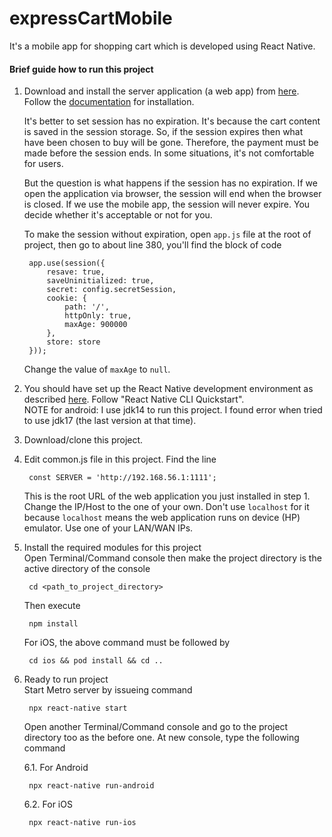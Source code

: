 # expressCartMobile

It's a mobile app for shopping cart which is developed using React Native.

#### Brief guide how to run this project

1. Download and install the server application (a web app) from [here](https://github.com/atmulyana/expressCart).
   Follow the [documentation](https://github.com/mrvautin/expressCart/wiki) for installation.  
    
   It's better to set session has no expiration. It's because the cart content is saved in the session storage. So, if the session expires
   then what have been chosen to buy will be gone. Therefore, the payment must be made before the session ends. In some situations, it's
   not comfortable for users.  

   But the question is what happens if the session has no expiration. If we open the application via browser, the session will end when
   the browser is closed. If we use the mobile app, the session will never expire. You decide whether it's acceptable or not for you.  

   To make the session without expiration, open `app.js` file at the root of project, then go to about line 380, you'll find the block of code

        app.use(session({
            resave: true,
            saveUninitialized: true,
            secret: config.secretSession,
            cookie: {
                path: '/',
                httpOnly: true,
                maxAge: 900000
            },
            store: store
        }));

   Change the value of `maxAge` to `null`.

2. You should have set up the React Native development environment as described [here](https://reactnative.dev/docs/environment-setup).
   Follow "React Native CLI Quickstart".   
   NOTE for android: I use jdk14 to run this project. I found error when tried to use jdk17 (the last version at that time).

3. Download/clone this project.

4. Edit common.js file in this project. Find the line

        const SERVER = 'http://192.168.56.1:1111';
   
   This is the root URL of the web application you just installed in step 1. Change the IP/Host to the one of your own. Don't use
   `localhost` for it because `localhost` means the web application runs on device (HP) emulator. Use one of your LAN/WAN IPs.

5. Install the required modules for this project   
   Open Terminal/Command console then make the project directory is the active directory of the console

        cd <path_to_project_directory>

   Then execute

        npm install

   For iOS, the above command must be followed by

        cd ios && pod install && cd ..

6. Ready to run project    
   Start Metro server by issueing command

        npx react-native start

   Open another Terminal/Command console and go to the project directory too as the before one. At new console, type
   the following command

   6.1. For Android     

        npx react-native run-android

   6.2. For iOS   

        npx react-native run-ios

